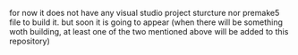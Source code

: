 for now it does not have any visual studio project sturcture nor premake5 file to build it.
but soon it is going to appear (when there will be something woth building, at least one of the two mentioned above will be added to this repository) 

